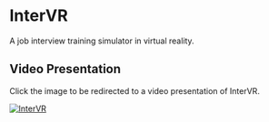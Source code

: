 # InterVR

A job interview training simulator in virtual reality.

## Video Presentation
Click the image to be redirected to a video presentation of InterVR.

[![InterVR](https://img.youtube.com/vi/1rbGgupipYE/0.jpg)](https://www.youtube.com/watch?v=1rbGgupipYE) 
